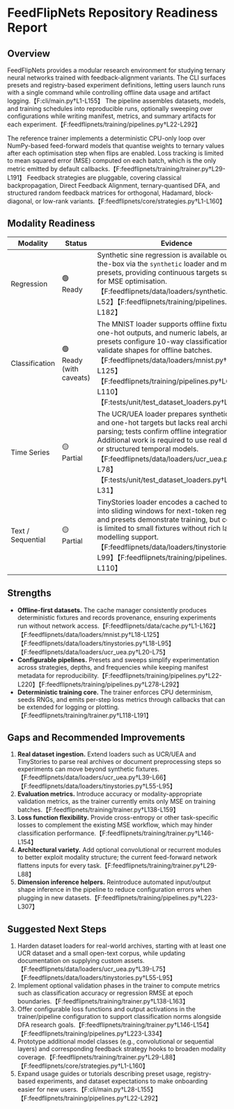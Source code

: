 # FeedFlipNets Repository Readiness Report

## Overview
FeedFlipNets provides a modular research environment for studying ternary neural networks trained with feedback-alignment variants. The CLI surfaces presets and registry-based experiment definitions, letting users launch runs with a single command while controlling offline data usage and artifact logging.【F:cli/main.py†L1-L155】 The pipeline assembles datasets, models, and training schedules into reproducible runs, optionally sweeping over configurations while writing manifest, metrics, and summary artifacts for each experiment.【F:feedflipnets/training/pipelines.py†L22-L292】

The reference trainer implements a deterministic CPU-only loop over NumPy-based feed-forward models that quantise weights to ternary values after each optimisation step when flips are enabled. Loss tracking is limited to mean squared error (MSE) computed on each batch, which is the only metric emitted by default callbacks.【F:feedflipnets/training/trainer.py†L29-L191】 Feedback strategies are pluggable, covering classical backpropagation, Direct Feedback Alignment, ternary-quantised DFA, and structured random feedback matrices for orthogonal, Hadamard, block-diagonal, or low-rank variants.【F:feedflipnets/core/strategies.py†L1-L160】

## Modality Readiness

| Modality | Status | Evidence |
| --- | --- | --- |
| Regression | 🟢 Ready | Synthetic sine regression is available out-of-the-box via the `synthetic` loader and multiple presets, providing continuous targets suitable for MSE optimisation.【F:feedflipnets/data/loaders/synthetic.py†L1-L52】【F:feedflipnets/training/pipelines.py†L22-L182】|
| Classification | 🟢 Ready (with caveats) | The MNIST loader supports offline fixtures, one-hot outputs, and numeric labels, and presets configure 10-way classification. Tests validate shapes for offline batches.【F:feedflipnets/data/loaders/mnist.py†L18-L125】【F:feedflipnets/training/pipelines.py†L69-L110】【F:tests/unit/test_dataset_loaders.py†L4-L16】|
| Time Series | 🟡 Partial | The UCR/UEA loader prepares synthetic fixtures and one-hot targets but lacks real archive parsing; tests confirm offline integration. Additional work is required to use real datasets or structured temporal models.【F:feedflipnets/data/loaders/ucr_uea.py†L1-L78】【F:tests/unit/test_dataset_loaders.py†L26-L31】|
| Text / Sequential | 🟡 Partial | TinyStories loader encodes a cached token list into sliding windows for next-token regression, and presets demonstrate training, but coverage is limited to small fixtures without rich language modelling support.【F:feedflipnets/data/loaders/tinystories.py†L1-L99】【F:feedflipnets/training/pipelines.py†L92-L110】|

## Strengths
* **Offline-first datasets.** The cache manager consistently produces deterministic fixtures and records provenance, ensuring experiments run without network access.【F:feedflipnets/data/cache.py†L1-L162】【F:feedflipnets/data/loaders/mnist.py†L18-L125】【F:feedflipnets/data/loaders/tinystories.py†L18-L95】【F:feedflipnets/data/loaders/ucr_uea.py†L20-L75】
* **Configurable pipelines.** Presets and sweeps simplify experimentation across strategies, depths, and frequencies while keeping manifest metadata for reproducibility.【F:feedflipnets/training/pipelines.py†L22-L220】【F:feedflipnets/training/pipelines.py†L278-L292】
* **Deterministic training core.** The trainer enforces CPU determinism, seeds RNGs, and emits per-step loss metrics through callbacks that can be extended for logging or plotting.【F:feedflipnets/training/trainer.py†L118-L191】

## Gaps and Recommended Improvements
1. **Real dataset ingestion.** Extend loaders such as UCR/UEA and TinyStories to parse real archives or document preprocessing steps so experiments can move beyond synthetic fixtures.【F:feedflipnets/data/loaders/ucr_uea.py†L39-L66】【F:feedflipnets/data/loaders/tinystories.py†L55-L95】
2. **Evaluation metrics.** Introduce accuracy or modality-appropriate validation metrics, as the trainer currently emits only MSE on training batches.【F:feedflipnets/training/trainer.py†L138-L159】
3. **Loss function flexibility.** Provide cross-entropy or other task-specific losses to complement the existing MSE workflow, which may hinder classification performance.【F:feedflipnets/training/trainer.py†L146-L154】
4. **Architectural variety.** Add optional convolutional or recurrent modules to better exploit modality structure; the current feed-forward network flattens inputs for every task.【F:feedflipnets/training/trainer.py†L29-L88】
5. **Dimension inference helpers.** Reintroduce automated input/output shape inference in the pipeline to reduce configuration errors when plugging in new datasets.【F:feedflipnets/training/pipelines.py†L223-L307】

## Suggested Next Steps
1. Harden dataset loaders for real-world archives, starting with at least one UCR dataset and a small open-text corpus, while updating documentation on supplying custom assets.【F:feedflipnets/data/loaders/ucr_uea.py†L39-L75】【F:feedflipnets/data/loaders/tinystories.py†L55-L95】
2. Implement optional validation phases in the trainer to compute metrics such as classification accuracy or regression RMSE at epoch boundaries.【F:feedflipnets/training/trainer.py†L138-L163】
3. Offer configurable loss functions and output activations in the trainer/pipeline configuration to support classification norms alongside DFA research goals.【F:feedflipnets/training/trainer.py†L146-L154】【F:feedflipnets/training/pipelines.py†L223-L334】
4. Prototype additional model classes (e.g., convolutional or sequential layers) and corresponding feedback strategy hooks to broaden modality coverage.【F:feedflipnets/training/trainer.py†L29-L88】【F:feedflipnets/core/strategies.py†L1-L160】
5. Expand usage guides or tutorials describing preset usage, registry-based experiments, and dataset expectations to make onboarding easier for new users.【F:cli/main.py†L28-L155】【F:feedflipnets/training/pipelines.py†L22-L292】

